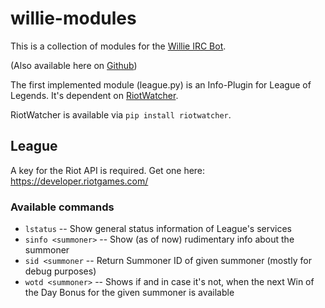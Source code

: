 # willie-modules

This is a collection of modules for the [Willie IRC Bot](http://willie.dftba.net/).

(Also available here on [Github](https://github.com/embolalia/willie))


The first implemented module (league.py) is an Info-Plugin for League of Legends.
It's dependent on [RiotWatcher](https://github.com/pseudonym117/Riot-Watcher/).

RiotWatcher is available via `pip install riotwatcher`.




## League

A key for the Riot API is required. Get one here: https://developer.riotgames.com/

### Available commands

- `lstatus` -- Show general status information of League's services
- `sinfo <summoner>` -- Show (as of now) rudimentary info about the summoner
- `sid <summoner` -- Return Summoner ID of given summoner (mostly for debug purposes)
- `wotd <summoner>` -- Shows if and in case it's not, when the next Win of the Day Bonus for the given summoner is available
